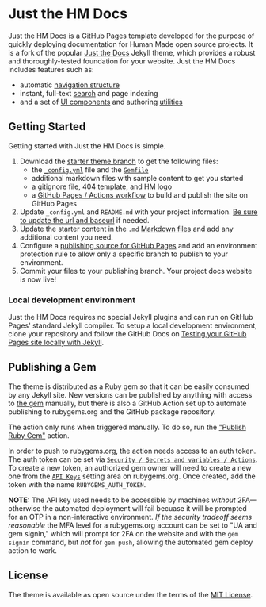 # Just the HM Docs

Just the HM Docs is a GitHub Pages template developed for the purpose of quickly deploying documentation for Human Made open source projects. It is a fork of the popular [Just the Docs](https://github.com/just-the-docs/just-the-docs) Jekyll theme, which provides a robust and thoroughly-tested foundation for your website. Just the HM Docs includes features such as:

- automatic [navigation structure](https://humanmade.github.io/just-the-hm-docs/docs/navigation-structure)
- instant, full-text [search](https://humanmade.github.io/just-the-hm-docs/docs/search) and page indexing
- and a set of [UI components](https://humanmade.github.io/just-the-hm-docs/docs/ui-components) and authoring [utilities](https://humanmade.github.io/just-the-hm-docs/docs/utilities)

## Getting Started

Getting started with Just the HM Docs is simple.

1. Download the [starter theme branch](https://github.com/humanmade/just-the-hm-docs/tree/starter-theme) to get the following files:
   - the [`_config.yml`](https://github.com/humanmade/just-the-hm-docs/blob/starter-theme/_config.yml) file and the [`Gemfile`](https://github.com/humanmade/just-the-hm-docs/blob/starter-theme/Gemfile)
   - additional markdown files with sample content to get you started
   - a gitignore file, 404 template, and HM logo
   - a [GitHub Pages / Actions workflow](https://github.blog/changelog/2022-07-27-github-pages-custom-github-actions-workflows-beta/) to build and publish the site on GitHub Pages
1. Update `_config.yml` and `README.md` with your project information. [Be sure to update the url and baseurl](https://mademistakes.com/mastering-jekyll/site-url-baseurl/) if needed.
1. Update the starter content in the `.md` [Markdown files](https://guides.github.com/features/mastering-markdown/) and add any additional content you need.
1. Configure a [publishing source for GitHub Pages](https://help.github.com/en/articles/configuring-a-publishing-source-for-github-pages) and add an environment protection rule to allow only a specific branch to publish to your environment.
1. Commit your files to your publishing branch. Your project docs website is now live!

### Local development environment

Just the HM Docs requires no special Jekyll plugins and can run on GitHub Pages' standard Jekyll compiler. To setup a local development environment, clone your repository and follow the GitHub Docs on [Testing your GitHub Pages site locally with Jekyll](https://docs.github.com/en/pages/setting-up-a-github-pages-site-with-jekyll/testing-your-github-pages-site-locally-with-jekyll).

## Publishing a Gem

The theme is distributed as a Ruby gem so that it can be easily consumed by any Jekyll site. New versions can be published by anything with access to [the gem](https://rubygems.org/gems/just-the-hm-docs/) manually, but there is also a GitHub Action set up to automate publishing to rubygems.org and the GitHub package repository.

The action only runs when triggered manually. To do so, run the ["Publish Ruby Gem"](https://github.com/humanmade/just-the-hm-docs/actions/workflows/publish-gem.yml) action.

In order to push to rubygems.org, the action needs access to an auth token. The auth token can be set via [`Security / Secrets and variables / Actions`](https://github.com/humanmade/just-the-hm-docs/settings/secrets/actions). To create a new token, an authorized gem owner will need to create a new one from the [`API Keys`](https://rubygems.org/profile/api_keys) setting area on rubygems.org. Once created, add the token with the name `RUBYGEMS_AUTH_TOKEN`.

**NOTE:** The API key used needs to be accessible by machines *without* 2FA—otherwise the automated deployment will fail becuase it will be prompted for an OTP in a non-interactive environment. *If the security tradeoff seems reasonable* the MFA level for a rubygems.org account can be set to "UA and gem signin," which will prompt for 2FA on the website and with the `gem signin` command, but *not* for `gem push`, allowing the automated gem deploy action to work.

## License

The theme is available as open source under the terms of the [MIT License](http://opensource.org/licenses/MIT).
